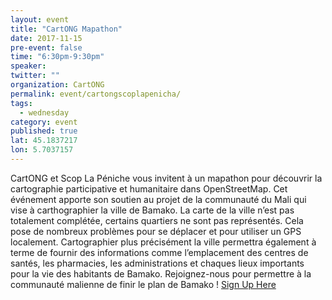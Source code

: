```yaml
---
layout: event
title: "CartONG Mapathon"
date: 2017-11-15
pre-event: false
time: "6:30pm-9:30pm"
speaker:
twitter: ""
organization: CartONG
permalink: event/cartongscoplapenicha/
tags:
  - wednesday
category: event
published: true
lat: 45.1837217
lon: 5.7037157
---
```


CartONG et Scop La Péniche vous invitent à un mapathon pour découvrir la cartographie participative et humanitaire dans OpenStreetMap. Cet événement apporte son soutien au projet de la communauté du Mali qui vise à carthographier la ville de Bamako. La carte de la ville n’est pas totalement complétée, certains quartiers ne sont pas représentés. Cela pose de nombreux problèmes pour se déplacer et pour utiliser un GPS localement. Cartographier plus précisément la ville permettra également à terme de fournir des informations comme l’emplacement des centres de santés, les pharmacies, les administrations et chaques lieux importants pour la vie des habitants de Bamako. Rejoignez-nous pour permettre à la communauté malienne de finir le plan de Bamako !
[Sign Up Here](https://www.eventbrite.com/e/billets-mapathon-missing-maps-grenoble-la-peniche-37722343545)
